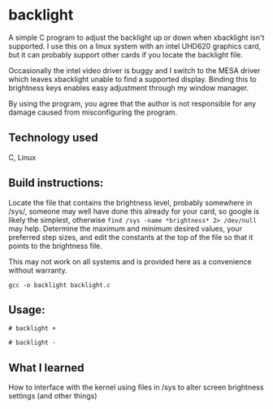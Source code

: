 # backlight
A simple C program to adjust the backlight up or down when xbacklight isn't supported.
I use this on a linux system with an intel UHD620 graphics card, but it can probably support other cards
if you locate the backlight file.  

Occasionally the intel video driver is buggy and I switch to the MESA driver which 
leaves xbacklight unable to find a supported display.  Binding this to brightness keys
enables easy adjustment through my window manager.

By using the program, you agree that the author is not responsible for any damage caused
from misconfiguring the program.  

## Technology used
C, Linux

## Build instructions:

Locate the file that contains the brightness level, probably somewhere in /sys/,
someone may well have done this already for your card, so google is likely the simplest,
otherwise `find /sys -name *brightness* 2> /dev/null` may help.  Determine the maximum and 
minimum desired values, your preferred step sizes, and edit the constants at the 
top of the file so that it points to the brightness file.  

This may not work on all systems and is provided here as a convenience without warranty.

    gcc -o backlight backlight.c

## Usage:

    # backlight +

    # backlight -

## What I learned

How to interface with the kernel using files in /sys to alter screen brightness settings (and other things)
